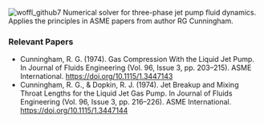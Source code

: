 ![woffl_github7](https://github.com/kwellis/woffl/assets/62774251/8b80146f-a503-4576-8f43-f1aa45d93a05)
Numerical solver for three-phase jet pump fluid dynamics. Applies the principles in ASME papers from author RG Cunningham.
### Relevant Papers   
- Cunningham, R. G. (1974). Gas Compression With the Liquid Jet Pump. In Journal of Fluids Engineering (Vol. 96, Issue 3, pp. 203–215). ASME International. https://doi.org/10.1115/1.3447143
- Cunningham, R. G., & Dopkin, R. J. (1974). Jet Breakup and Mixing Throat Lengths for the Liquid Jet Gas Pump. In Journal of Fluids Engineering (Vol. 96, Issue 3, pp. 216–226). ASME International. https://doi.org/10.1115/1.3447144

